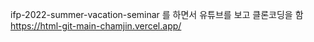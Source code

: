 ifp-2022-summer-vacation-seminar 를 하면서 유튜브를 보고 클론코딩을 함
<br>
https://html-git-main-chamjin.vercel.app/
